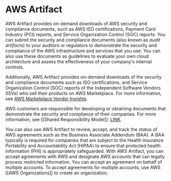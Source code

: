 # AWS Artifact

AWS Artifact provides on-demand downloads of AWS security and compliance documents, such as AWS ISO certifications, Payment Card Industry (PCI) reports, and Service Organization Control (SOC) reports. You can submit the security and compliance documents (also known as _audit artifacts_) to your auditors or regulators to demonstrate the security and compliance of the AWS infrastructure and services that you use. You can also use these documents as guidelines to evaluate your own cloud architecture and assess the effectiveness of your company's internal controls.

Additionally, AWS Artifact provides on-demand downloads of the security and compliance documents such as ISO certifications, and Service Organization Control (SOC) reports of the Independent Software Vendors (ISVs) who sell their products on AWS Marketplace. For more information, see [AWS Marketplace Vendor Insights](http://aws.amazon.com/marketplace/features/vendor-insights).

AWS customers are responsible for developing or obtaining documents that demonstrate the security and compliance of their companies. For more information, see [[Shared Responsibility Model]]: [LINK](http://aws.amazon.com/compliance/shared-responsibility-model/).

You can also use AWS Artifact to review, accept, and track the status of AWS agreements such as the Business Associate Addendum (BAA). A BAA typically is required for companies that are subject to the Health Insurance Portability and Accountability Act (HIPAA) to ensure that protected health information (PHI) is appropriately safeguarded. With AWS Artifact, you can accept agreements with AWS and designate AWS accounts that can legally process restricted information. You can accept an agreement on behalf of multiple accounts. To accept agreements for multiple accounts, use AWS [[AWS Organizations]] to create an organization.